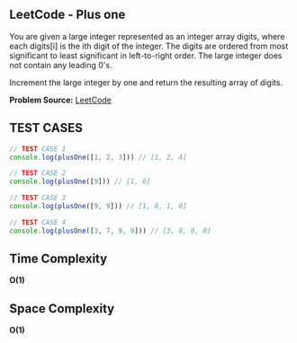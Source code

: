 ## LeetCode - Plus one
You are given a large integer represented as an integer array digits, where each digits[i] is the ith digit of the integer. The digits are ordered from most significant to least significant in left-to-right order. The large integer does not contain any leading 0's.

Increment the large integer by one and return the resulting array of digits.


**Problem Source:**  [LeetCode](https://leetcode.com/problems/plus-one/)


## TEST CASES
```javascript
// TEST CASE 1
console.log(plusOne([1, 2, 3])) // [1, 2, 4]

// TEST CASE 2
console.log(plusOne([9])) // [1, 0]

// TEST CASE 3
console.log(plusOne([9, 9])) // [1, 0, 1, 0]

// TEST CASE 4
console.log(plusOne([3, 7, 9, 9])) // [3, 8, 0, 0]
```
## Time Complexity
**O(1)**

## Space Complexity
**O(1)**
